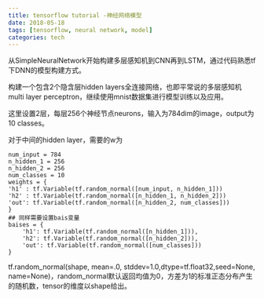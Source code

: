 ```yaml
---
title: tensorflow tutorial -神经网络模型
date: 2018-05-18
tags: [tensorflow, neural network, model]
categories: tech
---
```


从SimpleNeuralNetwork开始构建多层感知机到CNN再到LSTM，通过代码熟悉tf下DNN的模型构建方式。

构建一个包含2个隐含层hidden layers全连接网络，也即平常说的多层感知机multi layer perceptron，继续使用mnist数据集进行模型训练以及应用。

这里设置2层，每层256个神经节点neurons，输入为784dim的image，output为10 classes。

对于中间的hidden layer，需要的w为

```pytho
num_input = 784
n_hidden_1 = 256
n_hidden_2 = 256
num_classes = 10
weights = {
'h1' : tf.Variable(tf.random_normal([num_input, n_hidden_1]))
'h2' : tf.Variable(tf.random_normal([n_hidden_1, n_hidden_2]))
'out': tf.Variable(tf.random_normal([n_hidden_2, num_classes]))
}
## 同样需要设置bais变量
baises = {
    'h1': tf.Variable(tf.random_normal([n_hidden_1])),
    'h2': tf.Variable(tf.random_normal([n_hidden_2])),
    'out': tf.Variable(tf.random_normal([num_classes]))
}

```

<!--more-->

tf.random_normal(shape, mean=.0, stddev=1.0,dtype=tf.float32,seed=None, name=None)，random_normal默认返回均值为0，方差为1的标准正态分布产生的随机数，tensor的维度以shape给出。


